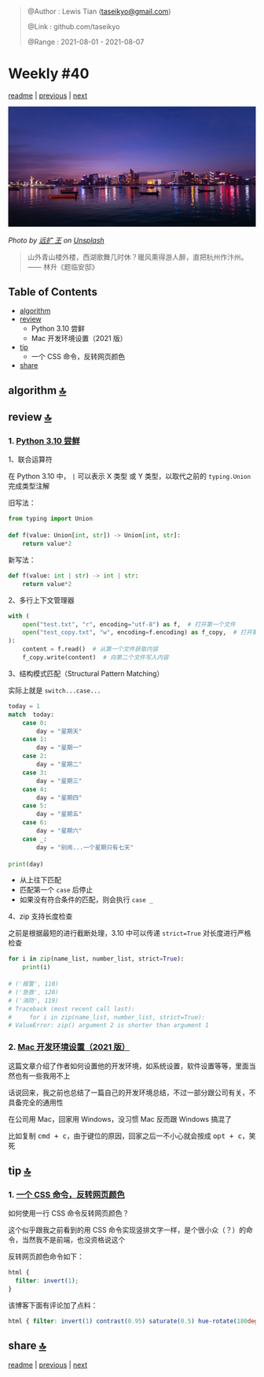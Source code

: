 > @Author  : Lewis Tian (taseikyo@gmail.com)
>
> @Link    : github.com/taseikyo
>
> @Range   : 2021-08-01 - 2021-08-07

# Weekly #40

[readme](../README.md) | [previous](202107W5.md) | [next](202108W2.md)

![](../images/2021/08/potato_wang-rl_LJtvv0rI-unsplash.jpg)

*Photo by [远扩 王](https://unsplash.com/@potato_wang) on [Unsplash](https://unsplash.com/photos/rl_LJtvv0rI)*

> 山外青山楼外楼，西湖歌舞几时休？暖风熏得游人醉，直把杭州作汴州。 —— 林升《题临安邸》

## Table of Contents

- [algorithm](#algorithm-)
- [review](#review-)
    - Python 3.10 尝鲜
    - Mac 开发环境设置（2021 版）
- [tip](#tip-)
    - 一个 CSS 命令，反转网页颜色
- [share](#share-)

## algorithm [🔝](#weekly-40)

## review [🔝](#weekly-40)

### 1. [Python 3.10 尝鲜](https://www.cnblogs.com/dongfangtianyu/p/14713895.html)

1、联合运算符

在 Python 3.10 中， `|` 可以表示 X 类型 或 Y 类型，以取代之前的 `typing.Union` 完成类型注解

旧写法：

```Python
from typing import Union

def f(value: Union[int, str]) -> Union[int, str]:
    return value*2
```

新写法：

```Python
def f(value: int | str) -> int | str:
    return value*2
```

2、多行上下文管理器

```Python
with (
    open("test.txt", "r", encoding="utf-8") as f,  # 打开第一个文件
    open("test_copy.txt", "w", encoding=f.encoding) as f_copy,  # 打开第二个文件
):
    content = f.read()  # 从第一个文件获取内容
    f_copy.write(content)  # 向第二个文件写入内容
```

3、结构模式匹配（Structural Pattern Matching）

实际上就是 `switch...case...`

```Python
today = 1
match  today:
    case 0:
        day = "星期天"
    case 1:
        day = "星期一"
    case 2:
        day = "星期二"
    case 3:
        day = "星期三"
    case 4:
        day = "星期四"
    case 5:
        day = "星期五"
    case 6:
        day = "星期六"
    case _:
        day = "别闹...一个星期只有七天"

print(day)
```

- 从上往下匹配
- 匹配第一个 `case` 后停止
- 如果没有符合条件的匹配，则会执行 `case _`

4、zip 支持长度检查

之前是根据最短的进行截断处理，3.10 中可以传递 `strict=True` 对长度进行严格检查

```Python
for i in zip(name_list, number_list, strict=True):
    print(i)

# ('报警', 110)
# ('急救', 120)
# ('消防', 119)
# Traceback (most recent call last):
#     for i in zip(name_list, number_list, strict=True):
# ValueError: zip() argument 2 is shorter than argument 1
```

### 2. [Mac 开发环境设置（2021 版）](https://www.swyx.io/new-mac-setup-2021)

这篇文章介绍了作者如何设置他的开发环境，如系统设置，软件设置等等，里面当然也有一些我用不上

话说回来，我之前也总结了一篇自己的开发环境总结，不过一部分跟公司有关，不具备完全的通用性

在公司用 Mac，回家用 Windows，没习惯 Mac 反而跟 Windows 搞混了

比如复制 <kbd>cmd + c</kbd>，由于键位的原因，回家之后一不小心就会按成 <kbd>opt + c</kbd>，笑死

## tip [🔝](#weekly-40)

### 1. [一个 CSS 命令，反转网页颜色](https://davidwalsh.name/dark-mode-invert-filter)

如何使用一行 CSS 命令反转网页颜色？

这个似乎跟我之前看到的用 CSS 命令实现竖排文字一样，是个很小众（？）的命令，当然我不是前端，也没资格说这个

反转网页颜色命令如下：

```CSS
html {
  filter: invert(1);
}
```

该博客下面有评论加了点料：

```CSS
html { filter: invert(1) contrast(0.95) saturate(0.5) hue-rotate(180deg);
```


## share [🔝](#weekly-40)

[readme](../README.md) | [previous](202107W5.md) | [next](202108W2.md)
